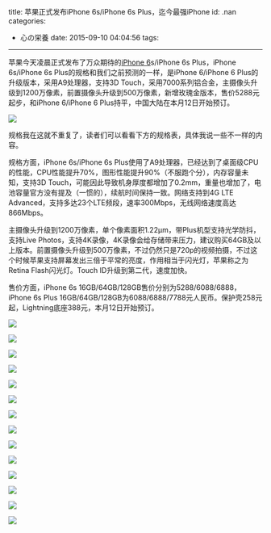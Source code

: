 title: 苹果正式发布iPhone 6s/iPhone 6s Plus，迄今最强iPhone
id: .nan
categories:
  - 心の栄養
date: 2015-09-10 04:04:56
tags:
---

<div class="main-content-content">

苹果今天凌晨正式发布了万众期待的[iPhone 6](http://www.expreview.com/tag/iphone6.html)s/iPhone 6s Plus，iPhone 6s/iPhone 6s Plus的规格和我们之前预测的一样，是iPhone 6/iPhone 6 Plus的升级版本，采用A9处理器，支持3D Touch，采用7000系列铝合金，主摄像头升级到1200万像素，前置摄像头升级到500万像素，新增玫瑰金版本，售价5288元起步，和iPhone 6/iPhone 6 Plus持平，中国大陆在本月12日开始预订。

![](http://img.expreview.com/news/2015/09/10/apple/iPhone6s.jpg)

规格我在这就不重复了，读者们可以看看下方的规格表，具体我说一些不一样的内容。

规格方面，iPhone 6s/iPhone 6s Plus使用了A9处理器，已经达到了桌面级CPU的性能，CPU性能提升70%，图形性能提升90%（不服跑个分），内存容量未知，支持3D Touch，可能因此导致机身厚度都增加了0.2mm，重量也增加了，电池容量官方没有提及（一惯的），续航时间保持一致。网络支持到4G LTE Advanced，支持多达23个LTE频段，速率300Mbps，无线网络速度高达866Mbps。

主摄像头升级到1200万像素，单个像素面积1.22μm，带Plus机型支持光学防抖，支持Live Photos，支持4K录像，4K录像会给存储带来压力，建议购买64GB及以上版本。前置摄像头升级到500万像素，不过仍然只是720p的视频拍摄，不过这个时候苹果支持屏幕发出三倍于平常的亮度，作用相当于闪光灯，苹果称之为Retina Flash闪光灯。Touch ID升级到第二代，速度加快。

售价方面，iPhone 6s 16GB/64GB/128GB售价分别为5288/6088/6888，iPhone 6s Plus 16GB/64GB/128GB为6088/6888/7788元人民币。保护壳258元起，Lightning底座388元，本月12日开始预订。

![](http://img.expreview.com/news/2015/09/10/apple/iPhone%206s-13.jpg)

![](http://img.expreview.com/news/2015/09/10/apple/iPhone%206s-14.jpg)

![](http://img.expreview.com/news/2015/09/10/apple/iPhone%206s-15.jpg)

![](http://img.expreview.com/news/2015/09/10/apple/iPhone%206s-16.jpg)

![](http://img.expreview.com/news/2015/09/10/apple/iPhone%206s-8.jpg)

![](http://img.expreview.com/news/2015/09/10/apple/iPhone%206s-10.jpg)

![](http://img.expreview.com/news/2015/09/10/apple/iPhone%206s-7.jpg)

![](http://img.expreview.com/news/2015/09/10/apple/iPhone%206s-3.jpg)

![](http://img.expreview.com/news/2015/09/10/apple/iPhone%206s-2.jpg)

![](http://img.expreview.com/news/2015/09/10/apple/iPhone%206s-11.jpg)

![](http://img.expreview.com/news/2015/09/10/apple/iPhone%206s-12.jpg)

![](http://img.expreview.com/news/2015/09/10/apple/iPhone%206s-9.jpg)

![](http://img.expreview.com/news/2015/09/10/apple/iPhone%206s-4.jpg)

![](http://img.expreview.com/news/2015/09/10/apple/iPhone%206s-6.jpg)
<div class="nshare"> </div></div><div class="main-content-like"> </div>